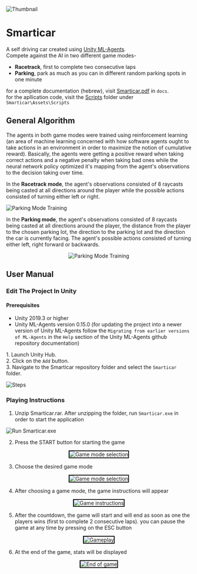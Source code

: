 ![Thumbnail](docs/images/SMARTICAR.png)

# Smarticar

A self driving car created using [Unity ML-Agents](https://github.com/Unity-Technologies/ml-agents).  
Compete against the AI in two different game modes-  

- **Racetrack**, first to complete two consecutive laps
- **Parking**, park as much as you can in different random parking spots in one minute

for a complete documentation (hebrew), visit [Smarticar.pdf](docs/Smarticar.pdf) in `docs`.  
for the apllication code, visit the [Scripts](Smarticar\Assets\Scripts) folder under `Smarticar\Assets\Scripts`

## General Algorithm

The agents in both game modes were trained using reinforcement learning (an area of machine learning concerned with how software agents ought to take actions in an environment in order to maximize the notion of cumulative reward). Basically, the agents were getting a positive reward when taking correct actions and a negative penalty when taking bad ones while the neural network policy optimized it's mapping from the agent's observations to the decision taking over time.

In the **Racetrack mode**, the agent's observations consisted of 8 raycasts being casted at all directions around the player while the possible actions consisted of turning either left or right.

![Parking Mode Training](docs/images/general-algorithm/racingtrack_mode_training.gif)

In the **Parking mode**, the agent's observations consisted of 8 raycasts being casted at all directions around the player, the distance from the player to the chosen parking lot, the direction to the parking lot and the direction the car is currently facing. The agent's possible actions consisted of turning either left, right forward or backwards.

<div align="center">
    <img src="docs/images/general-algorithm/parking_mode_training.gif" alt="Parking Mode Training">
</div>

## User Manual

### Edit The Project In Unity

#### Prerequisites

- Unity 2019.3 or higher
- Unity ML-Agents version 0.15.0 (for updating the project into a newer version of Unity ML-Agents follow the `Migrating from earlier versions of ML-Agents` in the `Help` section of the Unity ML-Agents github repository documentation)

1\. Launch Unity Hub.  
2\. Click on the `Add` button.  
3\. Navigate to the Smarticar repository folder and select the `Smarticar` folder.

![Steps](docs/images/user-manual/open-in-editor/steps.png)

### Playing Instructions

<style>
    #tutorial-image {
        border: 2px solid black;
    }
</style>

1. Unzip Smarticar.rar. After unzipping the folder, run `Smarticar.exe` in order to start the application

![Run Smarticar.exe](docs/images/user-manual/how-to-play/step_1.png)

2. Press the START button for starting the game

<div align="center">
    <img id="tutorial-image" src="docs/images/user-manual/how-to-play/step_2.png" alt="Game mode selection">
</div>

3. Choose the desired game mode 

<div align="center">
    <img id="tutorial-image" src="docs/images/user-manual/how-to-play/step_3.png" alt="Game mode selection">
</div>

4. After choosing a game mode, the game instructions will appear

<div align="center">
    <img id="tutorial-image" src="docs/images/user-manual/how-to-play/step_4.png" alt="Game instructions">
</div>

5. After the countdown, the game will start and will end as soon as one the players wins (first to complete 2 consecutive laps). you can pause the game at any time by pressing on the ESC button

<div align="center">
    <img id="tutorial-image" src="docs/images/user-manual/how-to-play/step_5.png" alt="Gameplay">
</div>

6. At the end of the game, stats will be displayed

<div align="center">
    <img id="tutorial-image" src="docs/images/user-manual/how-to-play/step_6.png" alt="End of game">
</div>